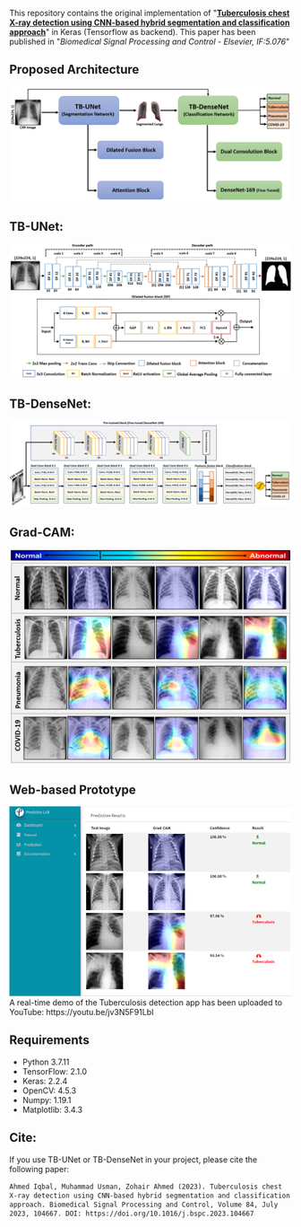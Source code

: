 This repository contains the original implementation of "**[Tuberculosis chest X-ray detection using CNN-based hybrid segmentation and classification approach](https://doi.org/10.1016/j.bspc.2023.104667)**" in Keras (Tensorflow as backend). This paper has been published in "*Biomedical Signal Processing and Control - Elsevier, IF:5.076*"

## Proposed Architecture
<img src="images/Fig. 2.png">

## TB-UNet:
<img src="images/Fig. 3.png">

## TB-DenseNet:
<img src="images/Fig. 5.png">

## Grad-CAM:
<img src="images/Fig. 13.png">

## Web-based Prototype
<img src="images/Fig. 14.png">
A real-time demo of the Tuberculosis detection app has been uploaded to YouTube: https://youtu.be/jv3N5F91LbI

## Requirements

- Python 3.7.11
- TensorFlow: 2.1.0
- Keras: 2.2.4
- OpenCV: 4.5.3
- Numpy: 1.19.1
- Matplotlib: 3.4.3

## Cite:

If you use TB-UNet or TB-DenseNet in your project, please cite the following paper:
```
Ahmed Iqbal, Muhammad Usman, Zohair Ahmed (2023). Tuberculosis chest X-ray detection using CNN-based hybrid segmentation and classification approach. Biomedical Signal Processing and Control, Volume 84, July 2023, 104667. DOI: https://doi.org/10.1016/j.bspc.2023.104667

